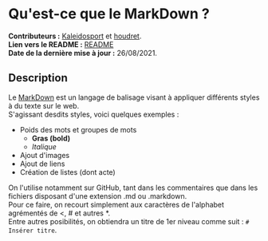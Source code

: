 # Qu'est-ce que le MarkDown ?  

**Contributeurs :** [Kaleidosport](https://github.com/Kaleidosport) et [houdret](https://github.com/houdret).  
**Lien vers le README :** [README](https://github.com/Kaleidosport/MarkdownTask/blob/e189ec470199113d74d13861ea4ed8c34be30bd4/README.md)  
**Date de la dernière mise à jour :** 26/08/2021.  
  
  
## Description  
Le [MarkDown](https://guides.github.com/features/mastering-markdown/) est un langage de balisage visant à appliquer différents styles à du texte sur le web.   
S'agissant desdits styles, voici quelques exemples :  

* Poids des mots et groupes de mots  
  * **Gras (bold)**  
  * *Italique*  
* Ajout d'images  
* Ajout de liens  
* Création de listes (dont acte)  

On l'utilise notamment sur GitHub, tant dans les commentaires que dans les fichiers disposant d'une extension .md ou .markdown.  
Pour ce faire, on recourt simplement aux caractères de l'alphabet agrémentés de <, # et autres \*\.  
Entre autres posibilités, on obtiendra un titre de 1er niveau comme suit : `# Insérer titre`.  
